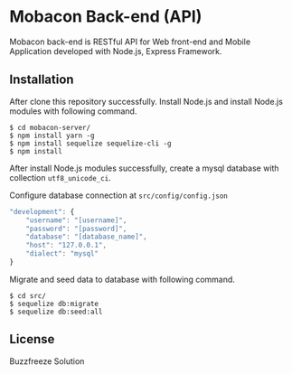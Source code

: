 # Mobacon Back-end (API)

Mobacon back-end is RESTful API for Web front-end and Mobile Application developed with Node.js, Express Framework.

## Installation
After clone this repository successfully. Install Node.js and install Node.js modules with following command.
	
	$ cd mobacon-server/
	$ npm install yarn -g
	$ npm install sequelize sequelize-cli -g
	$ npm install

After install Node.js modules successfully, create a mysql database with collection `utf8_unicode_ci`.

Configure database connection at `src/config/config.json`

```javascript
"development": {
	"username": "[username]",
	"password": "[password]",
	"database": "[database_name]",
	"host": "127.0.0.1",
	"dialect": "mysql"
}
```

Migrate and seed data to database with following command.
 
	$ cd src/
	$ sequelize db:migrate
	$ sequelize db:seed:all

## License
Buzzfreeze Solution
